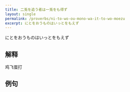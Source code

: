 ```yaml
---
title: 二兎を追う者は一兎をも得ず
layout: single
permalink: /proverbs/ni-to-wo-ou-mono-wa-it-to-wo-moezu
excerpt: にとをおうものはいっとをもえず
---
```


にとをおうものはいっとをもえず

## 解释

鸡飞蛋打

## 例句

